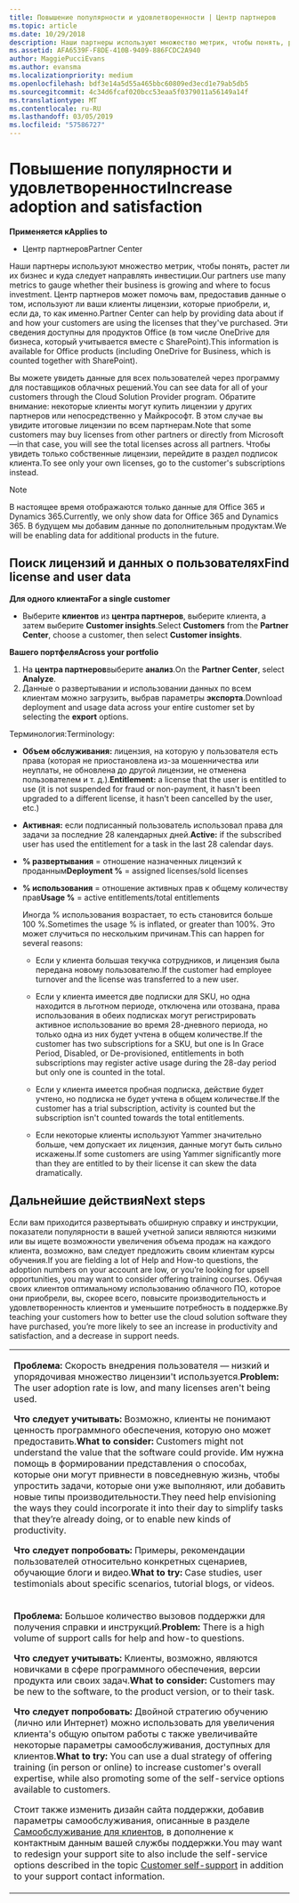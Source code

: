 ```yaml
---
title: Повышение популярности и удовлетворенности | Центр партнеров
ms.topic: article
ms.date: 10/29/2018
description: Наши партнеры используют множество метрик, чтобы понять, растет ли их бизнес и куда следует направлять инвестиции. Центр партнеров может помочь вам, предоставив данные о том, используют ли ваши клиенты лицензии, которые приобрели, и, если да, то как именно.
ms.assetid: AFA6539F-F8DE-410B-9409-886FCDC2A940
author: MaggiePucciEvans
ms.author: evansma
ms.localizationpriority: medium
ms.openlocfilehash: bdf3e14a5d55a465bbc60809ed3ecd1e79ab5db5
ms.sourcegitcommit: 4c34d6fcaf020bcc53eaa5f0379011a56149a14f
ms.translationtype: MT
ms.contentlocale: ru-RU
ms.lasthandoff: 03/05/2019
ms.locfileid: "57586727"
---
```

# <a name="increase-adoption-and-satisfaction"></a><span data-ttu-id="d8d04-104">Повышение популярности и удовлетворенности</span><span class="sxs-lookup"><span data-stu-id="d8d04-104">Increase adoption and satisfaction</span></span>

<span data-ttu-id="d8d04-105">**Применяется к**</span><span class="sxs-lookup"><span data-stu-id="d8d04-105">**Applies to**</span></span>

-  <span data-ttu-id="d8d04-106">Центр партнеров</span><span class="sxs-lookup"><span data-stu-id="d8d04-106">Partner Center</span></span>

<span data-ttu-id="d8d04-107">Наши партнеры используют множество метрик, чтобы понять, растет ли их бизнес и куда следует направлять инвестиции.</span><span class="sxs-lookup"><span data-stu-id="d8d04-107">Our partners use many metrics to gauge whether their business is growing and where to focus investment.</span></span> <span data-ttu-id="d8d04-108">Центр партнеров может помочь вам, предоставив данные о том, используют ли ваши клиенты лицензии, которые приобрели, и, если да, то как именно.</span><span class="sxs-lookup"><span data-stu-id="d8d04-108">Partner Center can help by providing data about if and how your customers are using the licenses that they've purchased.</span></span> <span data-ttu-id="d8d04-109">Эти сведения доступны для продуктов Office (в том числе OneDrive для бизнеса, который учитывается вместе с SharePoint).</span><span class="sxs-lookup"><span data-stu-id="d8d04-109">This information is available for Office products (including OneDrive for Business, which is counted together with SharePoint).</span></span>

<span data-ttu-id="d8d04-110">Вы можете увидеть данные для всех пользователей через программу для поставщиков облачных решений.</span><span class="sxs-lookup"><span data-stu-id="d8d04-110">You can see data for all of your customers through the Cloud Solution Provider program.</span></span> <span data-ttu-id="d8d04-111">Обратите внимание: некоторые клиенты могут купить лицензии у других партнеров или непосредственно у Майкрософт. В этом случае вы увидите итоговые лицензии по всем партнерам.</span><span class="sxs-lookup"><span data-stu-id="d8d04-111">Note that some customers may buy licenses from other partners or directly from Microsoft—in that case, you will see the total licenses across all partners.</span></span> <span data-ttu-id="d8d04-112">Чтобы увидеть только собственные лицензии, перейдите в раздел подписок клиента.</span><span class="sxs-lookup"><span data-stu-id="d8d04-112">To see only your own licenses, go to the customer's subscriptions instead.</span></span>

> [!NOTE]  
>  <span data-ttu-id="d8d04-113">В настоящее время отображаются только данные для Office 365 и Dynamics 365.</span><span class="sxs-lookup"><span data-stu-id="d8d04-113">Currently, we only show data for Office 365 and Dynamics 365.</span></span> <span data-ttu-id="d8d04-114">В будущем мы добавим данные по дополнительным продуктам.</span><span class="sxs-lookup"><span data-stu-id="d8d04-114">We will be enabling data for additional products in the future.</span></span>

## <a name="find-license-and-user-data"></a><span data-ttu-id="d8d04-115">Поиск лицензий и данных о пользователях</span><span class="sxs-lookup"><span data-stu-id="d8d04-115">Find license and user data</span></span>


<span data-ttu-id="d8d04-116">**Для одного клиента**</span><span class="sxs-lookup"><span data-stu-id="d8d04-116">**For a single customer**</span></span>

-   <span data-ttu-id="d8d04-117">Выберите **клиентов** из **центра партнеров**, выберите клиента, а затем выберите **Customer insights**.</span><span class="sxs-lookup"><span data-stu-id="d8d04-117">Select **Customers** from the **Partner Center**, choose a customer, then select **Customer insights**.</span></span>

<span data-ttu-id="d8d04-118">**Вашего портфеля**</span><span class="sxs-lookup"><span data-stu-id="d8d04-118">**Across your portfolio**</span></span>

1.  <span data-ttu-id="d8d04-119">На **центра партнеров**выберите **анализ**.</span><span class="sxs-lookup"><span data-stu-id="d8d04-119">On the **Partner Center**, select **Analyze**.</span></span>
2.  <span data-ttu-id="d8d04-120">Данные о развертывании и использовании данных по всем клиентам можно загрузить, выбрав параметры **экспорта**.</span><span class="sxs-lookup"><span data-stu-id="d8d04-120">Download deployment and usage data across your entire customer set by selecting the **export** options.</span></span>

<span data-ttu-id="d8d04-121">Терминология:</span><span class="sxs-lookup"><span data-stu-id="d8d04-121">Terminology:</span></span>

-   <span data-ttu-id="d8d04-122">**Объем обслуживания:** лицензия, на которую у пользователя есть права (которая не приостановлена из-за мошенничества или неуплаты, не обновлена до другой лицензии, не отменена пользователем и т. д.).</span><span class="sxs-lookup"><span data-stu-id="d8d04-122">**Entitlement:** a license that the user is entitled to use (it is not suspended for fraud or non-payment, it hasn't been upgraded to a different license, it hasn't been cancelled by the user, etc.)</span></span>

-   <span data-ttu-id="d8d04-123">**Активная:** если подписанный пользователь использовал права для задачи за последние 28 календарных дней.</span><span class="sxs-lookup"><span data-stu-id="d8d04-123">**Active:** if the subscribed user has used the entitlement for a task in the last 28 calendar days.</span></span>

-   <span data-ttu-id="d8d04-124">**% развертывания** = отношение назначенных лицензий к проданным</span><span class="sxs-lookup"><span data-stu-id="d8d04-124">**Deployment %** = assigned licenses/sold licenses</span></span>

-   <span data-ttu-id="d8d04-125">**% использования** = отношение активных прав к общему количеству прав</span><span class="sxs-lookup"><span data-stu-id="d8d04-125">**Usage %** = active entitlements/total entitlements</span></span>

    <span data-ttu-id="d8d04-126">Иногда % использования возрастает, то есть становится больше 100 %.</span><span class="sxs-lookup"><span data-stu-id="d8d04-126">Sometimes the usage % is inflated, or greater than 100%.</span></span> <span data-ttu-id="d8d04-127">Это может случиться по нескольким причинам.</span><span class="sxs-lookup"><span data-stu-id="d8d04-127">This can happen for several reasons:</span></span>

    -   <span data-ttu-id="d8d04-128">Если у клиента большая текучка сотрудников, и лицензия была передана новому пользователю.</span><span class="sxs-lookup"><span data-stu-id="d8d04-128">If the customer had employee turnover and the license was transferred to a new user.</span></span>

    -   <span data-ttu-id="d8d04-129">Если у клиента имеется две подписки для SKU, но одна находится в льготном периоде, отключена или отозвана, права использования в обеих подписках могут регистрировать активное использование во время 28-дневного периода, но только одна из них будет учтена в общем количестве.</span><span class="sxs-lookup"><span data-stu-id="d8d04-129">If the customer has two subscriptions for a SKU, but one is In Grace Period, Disabled, or De-provisioned, entitlements in both subscriptions may register active usage during the 28-day period but only one is counted in the total.</span></span>

    -   <span data-ttu-id="d8d04-130">Если у клиента имеется пробная подписка, действие будет учтено, но подписка не будет учтена в общем количестве.</span><span class="sxs-lookup"><span data-stu-id="d8d04-130">If the customer has a trial subscription, activity is counted but the subscription isn't counted towards the total entitlements.</span></span>

    -   <span data-ttu-id="d8d04-131">Если некоторые клиенты используют Yammer значительно больше, чем допускает их лицензия, данные могут быть сильно искажены.</span><span class="sxs-lookup"><span data-stu-id="d8d04-131">If some customers are using Yammer significantly more than they are entitled to by their license it can skew the data dramatically.</span></span>

## <a name="next-steps"></a><span data-ttu-id="d8d04-132">Дальнейшие действия</span><span class="sxs-lookup"><span data-stu-id="d8d04-132">Next steps</span></span>


<span data-ttu-id="d8d04-133">Если вам приходится развертывать обширную справку и инструкции, показатели популярности в вашей учетной записи являются низкими или вы ищете возможности увеличения объема продаж на каждого клиента, возможно, вам следует предложить своим клиентам курсы обучения.</span><span class="sxs-lookup"><span data-stu-id="d8d04-133">If you are fielding a lot of Help and How-to questions, the adoption numbers on your account are low, or you’re looking for upsell opportunities, you may want to consider offering training courses.</span></span> <span data-ttu-id="d8d04-134">Обучая своих клиентов оптимальному использованию облачного ПО, которое они приобрели, вы, скорее всего, повысите производительность и удовлетворенность клиентов и уменьшите потребность в поддержке.</span><span class="sxs-lookup"><span data-stu-id="d8d04-134">By teaching your customers how to better use the cloud solution software they have purchased, you’re more likely to see an increase in productivity and satisfaction, and a decrease in support needs.</span></span>

<table>
<colgroup>
<col width="100%" />
</colgroup>
<tbody>
<tr class="odd">
<td><p><span data-ttu-id="d8d04-135"><strong>Проблема:</strong> Скорость внедрения пользователя — низкий и упорядочивая множество лицензии&#39;t используется.</span><span class="sxs-lookup"><span data-stu-id="d8d04-135"><strong>Problem:</strong> The user adoption rate is low, and many licenses aren&#39;t being used.</span></span></p>
<p><span data-ttu-id="d8d04-136"><strong>Что следует учитывать:</strong> Возможно, клиенты не понимают ценность программного обеспечения, которую оно может предоставить.</span><span class="sxs-lookup"><span data-stu-id="d8d04-136"><strong>What to consider:</strong> Customers might not understand the value that the software could provide.</span></span> <span data-ttu-id="d8d04-137">Им нужна помощь в формировании представления о способах, которые они могут привнести в повседневную жизнь, чтобы упростить задачи, которые они уже выполняют, или добавить новые типы производительности.</span><span class="sxs-lookup"><span data-stu-id="d8d04-137">They need help envisioning the ways they could incorporate it into their day to simplify tasks that they’re already doing, or to enable new kinds of productivity.</span></span></p>
<p><span data-ttu-id="d8d04-138"><strong>Что следует попробовать:</strong> Примеры, рекомендации пользователей относительно конкретных сценариев, обучающие блоги и видео.</span><span class="sxs-lookup"><span data-stu-id="d8d04-138"><strong>What to try:</strong> Case studies, user testimonials about specific scenarios, tutorial blogs, or videos.</span></span></p></td>
</tr>
<tr class="even">
<td><p><span data-ttu-id="d8d04-139"><strong>Проблема:</strong> Большое количество вызовов поддержки для получения справки и инструкций.</span><span class="sxs-lookup"><span data-stu-id="d8d04-139"><strong>Problem:</strong> There is a high volume of support calls for help and how-to questions.</span></span></p>
<p><span data-ttu-id="d8d04-140"><strong>Что следует учитывать:</strong> Клиенты, возможно, являются новичками в сфере программного обеспечения, версии продукта или своих задач.</span><span class="sxs-lookup"><span data-stu-id="d8d04-140"><strong>What to consider:</strong> Customers may be new to the software, to the product version, or to their task.</span></span></p>
<p><span data-ttu-id="d8d04-141"><strong>Что следует попробовать:</strong> Двойной стратегию обучению (лично или Интернет) можно использовать для увеличения клиента&#39;s общую опытом работы с также увеличивайте некоторые параметры самообслуживания, доступных для клиентов.</span><span class="sxs-lookup"><span data-stu-id="d8d04-141"><strong>What to try:</strong> You can use a dual strategy of offering training (in person or online) to increase customer&#39;s overall expertise, while also promoting some of the self-service options available to customers.</span></span></p>
<p><span data-ttu-id="d8d04-142">Стоит также изменить дизайн сайта поддержки, добавив параметры самообслуживания, описанные в разделе <a href="customer-self-support.md" data-raw-source="[Customer self-support](customer-self-support.md)">Самообслуживание для клиентов</a>, в дополнение к контактным данным вашей службы поддержки.</span><span class="sxs-lookup"><span data-stu-id="d8d04-142">You may want to redesign your support site to also include the self-service options described in the topic <a href="customer-self-support.md" data-raw-source="[Customer self-support](customer-self-support.md)">Customer self-support</a> in addition to your support contact information.</span></span></p></td>
</tr>
</tbody>
</table>

 

 

 



